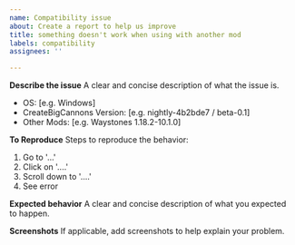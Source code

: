 ```yaml
---
name: Compatibility issue
about: Create a report to help us improve
title: something doesn't work when using with another mod
labels: compatibility
assignees: ''

---
```


**Describe the issue**
A clear and concise description of what the issue is.

 - OS: [e.g. Windows]
 - CreateBigCannons Version: [e.g. nightly-4b2bde7 / beta-0.1]
 - Other Mods: [e.g. Waystones 1.18.2-10.1.0]

**To Reproduce**
Steps to reproduce the behavior:
1. Go to '...'
2. Click on '....'
3. Scroll down to '....'
4. See error

**Expected behavior**
A clear and concise description of what you expected to happen.

**Screenshots**
If applicable, add screenshots to help explain your problem.
